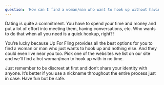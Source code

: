 ```yaml
---
question: 'How can I find a woman/man who want to hook up without having to date them?'
---
```


Dating is quite a commitment. You have to spend your time and money and put a lot of effort into meeting them, having conversations, etc. Who wants to do that when all you need is a quick hookup, right?!

You’re lucky because Up For Fling provides all the best options for you to find a woman or man who just wants to hook up and nothing else. And they could even live near you too. Pick one of the websites we list on our site and we’ll find a hot woman/man to hook up with in no time.

Just remember to be discreet at first and don’t share your identity with anyone. It’s better if you use a nickname throughout the entire process just in case. Have fun but be safe.
